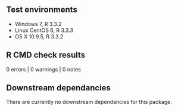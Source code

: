 ## Test environments

* Windows 7, R 3.3.2
* Linux CentOS 6, R 3.3.3
* OS X 10.9.5, R 3.3.2

## R CMD check results

0 errors | 0 warnings | 0 notes

## Downstream dependancies
There are currently no downstream dependancies for this package.